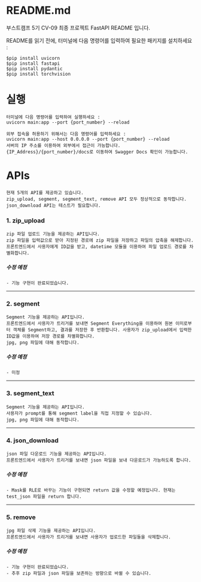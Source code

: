 # README.md

부스트캠프 5기 CV-09 최종 프로젝트 FastAPI README 입니다.

README를 읽기 전에, 터미널에 다음 명령어를 입력하여 필요한 패키지를 설치하세요 :

    $pip install uvicorn
    $pip install fastapi
    $pip install pydantic
    $pip install torchvision

# 실행

    터미널에 다음 명령어를 입력하여 실행하세요 :
    uvicorn main:app --port {port_number} --reload
    
    외부 접속을 허용하기 위해서는 다음 명령어를 입력하세요 :
    uvicorn main:app --host 0.0.0.0 --port {port_number} --reload
    서버의 IP 주소를 이용하여 외부에서 접근이 가능합니다.
    {IP_Address}/{port_number}/docs로 이동하여 Swagger Docs 확인이 가능합니다.

# APIs

    현재 5개의 API를 제공하고 있습니다.
    zip_upload, segment, segment_text, remove API 모두 정상적으로 동작합니다.
    json_download API는 테스트가 필요합니다.

### 1. zip_upload

    zip 파일 업로드 기능을 제공하는 API입니다.
    zip 파일을 입력값으로 받아 지정된 경로에 zip 파일을 저장하고 파일의 압축을 해제합니다. 프론트엔드에서 사용자에게 ID값을 받고, datetime 모듈을 이용하여 파일 업로드 경로를 차별화합니다.

##### 수정 예정
    - 기능 구현이 완료되었습니다.
---
### 2. segment

    Segment 기능을 제공하는 API입니다.
    프론트엔드에서 사용자가 트리거를 보내면 Segment Everything을 이용하여 원본 이미로부터 객체를 Segment하고, 결과를 저장한 후 반환합니다. 사용자가 zip_upload에서 입력한 ID값을 이용하여 저장 경로를 차별화합니다.
    jpg, png 파일에 대해 동작합니다.

##### 수정 예정
    - 미정
---
### 3. segment_text

    Segment 기능을 제공하는 API입니다.
    사용자가 prompt를 통해 segment label을 직접 지정할 수 있습니다.
    jpg, png 파일에 대해 동작합니다.

---
### 4. json_download
    
    json 파일 다운로드 기능을 제공하는 API입니다.
    프론트엔드에서 사용자가 트리거를 보내면 json 파일을 보내 다운로드가 가능하도록 합니다.

##### 수정 예정
    - Mask를 RLE로 바꾸는 기능이 구현되면 return 값을 수정할 예정입니다. 현재는 test_json 파일을 return 합니다.

---
### 5. remove

    jpg 파일 삭제 기능을 제공하는 API입니다.
    프론트엔드에서 사용자가 트리거를 보내면 사용자가 업로드한 파일들을 삭제합니다.

##### 수정 예정
    - 기능 구현이 완료되었습니다.
    - 추후 zip 파일과 json 파일을 보존하는 방향으로 바뀔 수 있습니다.